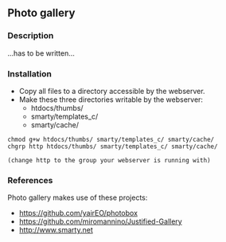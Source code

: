 ## Photo gallery

### Description

...has to be written...

### Installation
- Copy all files to a directory accessible by the webserver.
- Make these three directories writable by the webserver:
  - htdocs/thumbs/
  - smarty/templates_c/
  - smarty/cache/

```
chmod g+w htdocs/thumbs/ smarty/templates_c/ smarty/cache/
chgrp http htdocs/thumbs/ smarty/templates_c/ smarty/cache/

(change http to the group your webserver is running with)
```

### References

Photo gallery makes use of these projects:

- https://github.com/yairEO/photobox
- https://github.com/miromannino/Justified-Gallery
- http://www.smarty.net
